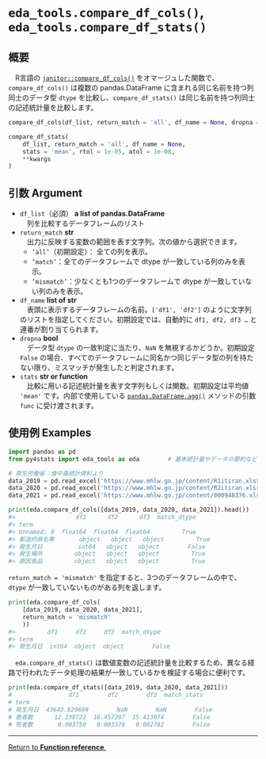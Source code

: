 # `eda_tools.compare_df_cols()`, `eda_tools.compare_df_stats()`

## 概要

　R言語の [`janitor::compare_df_cols()`](https://sfirke.github.io/janitor/reference/compare_df_cols.html) をオマージュした関数で、
`compare_df_cols()` は複数の pandas.DataFrame に含まれる同じ名前を持つ列同士のデータ型 `dtype` を比較し、`compare_df_stats()` は同じ名前を持つ列同士の記述統計量を比較します。

```python
compare_df_cols(df_list, return_match = 'all', df_name = None, dropna = False)

compare_df_stats(
    df_list, return_match = 'all', df_name = None,
    stats = 'mean', rtol = 1e-05, atol = 1e-08,
    **kwargs
)
```

## 引数 Argument

- `df_list`（必須） **a list of pandas.DataFrame** <br>
　列を比較するデータフレームのリスト
- `return_match` **str** <br>
　出力に反映する変数の範囲を表す文字列。次の値から選択できます。
    - `’all’`（初期設定）： 全ての列を表示。
    - `’match’`：全てのデータフレームで dtype が一致している列のみを表示。
    - `’mismatch’`：少なくとも1つのデータフレームで dtype が一致していない列のみを表示。
- `df_name` **list of str** <br>
　表頭に表示するデータフレームの名前。`['df1', 'df2']` のように文字列のリストを指定してください。初期設定では、自動的に `df1, df2, df3 …` と連番が割り当てられます。
- `dropna` **bool**<br>
　データ型 `dtype` の一致判定に当たり、`NaN` を無視するかどうか。初期設定 `False` の場合、すべてのデータフレームに同名かつ同じデータ型の列を持たない限り、ミスマッチが発生したと判定されます。
- `stats`  **str or function**<br>
　比較に用いる記述統計量を表す文字列もしくは関数。初期設定は平均値 `'mean'` です。内部で使用している [`pandas.DataFrame.agg()`](https://pandas.pydata.org/docs/reference/api/pandas.DataFrame.agg.html) メソッドの引数 `func` に受け渡されます。

## 使用例 Examples

```python
import pandas as pd
from py4stats import eda_tools as eda        # 基本統計量やデータの要約など

# 厚生労働省：食中毒統計資料より
data_2019 = pd.read_excel('https://www.mhlw.go.jp/content/R1itiran.xlsx', header = 1)
data_2020 = pd.read_excel('https://www.mhlw.go.jp/content/R2itiran.xlsx', header = 1)
data_2021 = pd.read_excel('https://www.mhlw.go.jp/content/000948376.xlsx', header = 1)
```

```python
print(eda.compare_df_cols([data_2019, data_2020, data_2021]).head())
#>                 df1      df2      df3  match_dtype
#> term
#> Unnamed: 0  float64  float64  float64         True
#> 都道府県名等       object   object   object         True
#> 発生月日          int64   object   object        False
#> 発生場所         object   object   object         True
#> 原因食品         object   object   object         True
```
`return_match = 'mismatch'` を指定すると、3つのデータフレームの中で、`dtype` が一致していないものがある列を返します。

```python
print(eda.compare_df_cols(
    [data_2019, data_2020, data_2021], 
    return_match = 'mismatch'
    ))
#>         df1     df2     df3  match_dtype
#> term
#> 発生月日  int64  object  object        False
```

　`eda.compare_df_stats()` は数値変数の記述統計量を比較するため、異なる経路で行われたデータ処理の結果が一致しているかを検証する場合に便利です。

```python
print(eda.compare_df_stats([data_2019, data_2020, data_2021]))
#                df1        df2        df3  match_stats
# term                                                 
# 発生月日  43643.629699        NaN        NaN        False
# 患者数      12.238722  16.457207  15.413074        False
# 死者数       0.003759   0.003378   0.002782        False
```
***
[Return to **Function reference**.](https://github.com/Hirototensho/Py4Stats/blob/main/reference.md)


